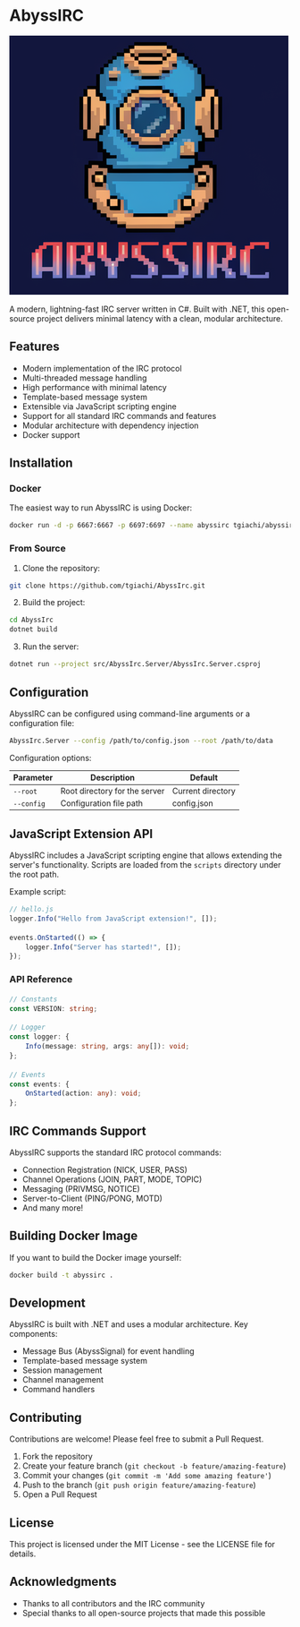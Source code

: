 # AbyssIRC


![AbyssIRC server](imgs/abysslogo.png)

A modern, lightning-fast IRC server written in C#. Built with .NET, this open-source project delivers minimal latency with a
clean, modular architecture.

## Features

- Modern implementation of the IRC protocol
- Multi-threaded message handling
- High performance with minimal latency
- Template-based message system
- Extensible via JavaScript scripting engine
- Support for all standard IRC commands and features
- Modular architecture with dependency injection
- Docker support

## Installation

### Docker

The easiest way to run AbyssIRC is using Docker:

```bash
docker run -d -p 6667:6667 -p 6697:6697 --name abyssirc tgiachi/abyssirc
```

### From Source

1. Clone the repository:

```bash
git clone https://github.com/tgiachi/AbyssIrc.git
```

2. Build the project:

```bash
cd AbyssIrc
dotnet build
```

3. Run the server:

```bash
dotnet run --project src/AbyssIrc.Server/AbyssIrc.Server.csproj
```

## Configuration

AbyssIRC can be configured using command-line arguments or a configuration file:

```bash
AbyssIrc.Server --config /path/to/config.json --root /path/to/data
```

Configuration options:

| Parameter  | Description                   | Default           |
|------------|-------------------------------|-------------------|
| `--root`   | Root directory for the server | Current directory |
| `--config` | Configuration file path       | config.json       |

## JavaScript Extension API

AbyssIRC includes a JavaScript scripting engine that allows extending the server's functionality. Scripts are loaded from the
`scripts` directory under the root path.

Example script:

```javascript
// hello.js
logger.Info("Hello from JavaScript extension!", []);

events.OnStarted(() => {
    logger.Info("Server has started!", []);
});
```

### API Reference

```typescript
// Constants
const VERSION: string;

// Logger
const logger: {
    Info(message: string, args: any[]): void;
};

// Events
const events: {
    OnStarted(action: any): void;
};
```

## IRC Commands Support

AbyssIRC supports the standard IRC protocol commands:

- Connection Registration (NICK, USER, PASS)
- Channel Operations (JOIN, PART, MODE, TOPIC)
- Messaging (PRIVMSG, NOTICE)
- Server-to-Client (PING/PONG, MOTD)
- And many more!

## Building Docker Image

If you want to build the Docker image yourself:

```bash
docker build -t abyssirc .
```

## Development

AbyssIRC is built with .NET and uses a modular architecture. Key components:

- Message Bus (AbyssSignal) for event handling
- Template-based message system
- Session management
- Channel management
- Command handlers

## Contributing

Contributions are welcome! Please feel free to submit a Pull Request.

1. Fork the repository
2. Create your feature branch (`git checkout -b feature/amazing-feature`)
3. Commit your changes (`git commit -m 'Add some amazing feature'`)
4. Push to the branch (`git push origin feature/amazing-feature`)
5. Open a Pull Request

## License

This project is licensed under the MIT License - see the LICENSE file for details.

## Acknowledgments

- Thanks to all contributors and the IRC community
- Special thanks to all open-source projects that made this possible
